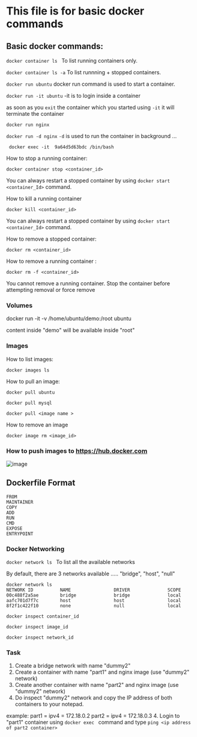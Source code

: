 # This file is for basic docker commands 


## Basic docker commands:

`docker container ls `  To list running containers only.


`docker container ls -a` To list runnning + stopped containers. 


`docker run ubuntu`  docker run command is used to start a container.


`docker run -it ubuntu`  -it is to login inside a container 

as soon as you `exit` the container which you started using `-it` it will terminate the container


`docker run nginx` 

`docker run -d nginx`  `-d` is used to run the container in background ... 


` docker exec -it  9a64d5d63bdc /bin/bash` 


How to stop a running container:

`docker container stop <container_id>`

You can always restart a stopped container by using `docker start <container_Id>` command. 
 
How to kill a running container 

`docker kill <container_id>`

You can always restart a stopped container by using `docker start <container_Id>` command. 



How to remove a stopped container:

`docker rm <container_id>`

How to remove a running container :

`docker rm -f <container_id>`

You cannot remove a running container. Stop the container before attempting removal or force remove


### Volumes

docker run -it -v /home/ubuntu/demo:/root  ubuntu

content inside "demo" will be available inside "root"

### Images

How to list images:

 `docker images ls `

How to pull an image:

`docker pull ubuntu ` 

`docker pull mysql`

`docker pull <image name >`


How to remove an image

`docker image rm <image_id>`


### How to push images to https://hub.docker.com

![image](https://user-images.githubusercontent.com/31384241/58144246-4572b100-7c6b-11e9-93a8-8e3f459caf63.png)


## Dockerfile Format

```
FROM 
MAINTAINER
COPY 
ADD
RUN
CMD 
EXPOSE 
ENTRYPOINT
```


### Docker Networking 

`docker network ls `  To list all the available networks 

By default, there are 3 networks available ..... "bridge", "host",  "null"

```
docker network ls 
NETWORK ID          NAME                DRIVER              SCOPE
00c488f2a5ae        bridge              bridge              local
aafc701d7f7c        host                host                local
8f2f1c422f10        none                null                local
```

`docker inspect container_id`

`docker inspect image_id`

`docker inspect network_id`


### Task 

1. Create a  bridge network with name "dummy2"
2. Create a container with name "part1" and nginx image  (use "dummy2" network)
3. Create another container with name "part2" and nginx image  (use "dummy2" network)
3. Do inspect "dummy2" network and copy the IP address of both containers to your notepad.  

 example:    part1  = ipv4 = 172.18.0.2
             part2  = ipv4 = 172.18.0.3
4. Login to  "part1" container using `docker exec ` command and type `ping <ip address of part2 container>`
